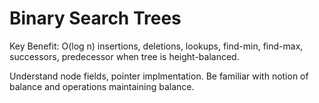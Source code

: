 # Binary Search Trees #

Key Benefit: O(log n) insertions, deletions, lookups, find-min, find-max, successors,
predecessor when tree is height-balanced. 

Understand node fields, pointer implmentation. Be familiar with notion of balance and operations
maintaining balance.
